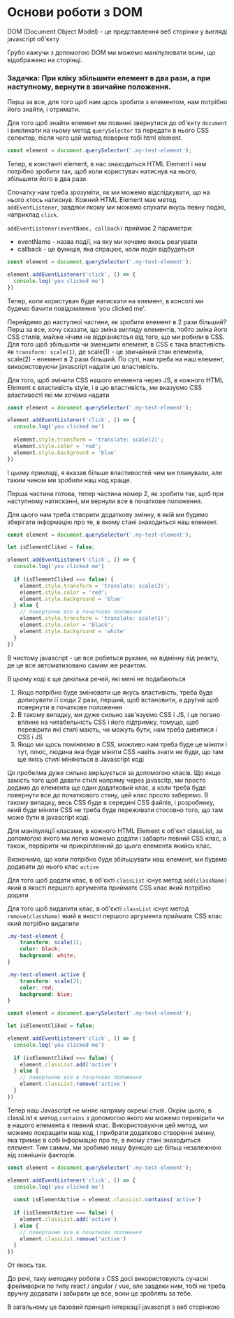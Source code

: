 # Основи роботи з DOM 

DOM (Document Object Model) - це представлення веб сторінки у вигляді javascript об'єкту

Грубо кажучи з допомогою DOM ми можемо маніпулювати всим, що відображено на сторінці.

### Задачка: При кліку збільшити елемент в два рази, а при наступному, вернути в звичайне положення.

Перш за все, для того щоб нам щось зробити з елементом, нам потрібно його знайти, і отримати.

Для того щоб знайти елемент ми повинні звернутися до об'єкту `document` і викликати на ньому метод `querySelector` та передати в нього CSS селектор, після чого цей метод поверне тобі html element.

```js
const element = document.querySelector('.my-test-element');
```

Тепер, в константі element, в нас знаходиться HTML Element і нам потрібно зробити так, щоб коли користувач натиснув на нього, збільшити його в два рази.

Спочатку нам треба зрозуміти, як ми можемо відслідкувати, що на нього хтось натиснув. Кожний HTML Element має метод `addEventListener`, завдяки якому ми можемо слухати якусь певну подію, наприклад `click`.

`addEventListener(eventName, callback)` приймає 2 параметри:
- eventName - назва події, на яку ми хочемо якось реагувати
- callback - це функція, яка спрацює, коли подія відбудеться

```js
const element = document.querySelector('.my-test-element');

element.addEventListener('click', () => {
  console.log('you clicked me')
})
```

Тепер, коли користувач буде натискати на елемент, в консолі ми будемо бачити повідомлення 'you clicked me'.

Перейдемо до наступної частини, як зробити елемент в 2 рази більший? Перш за все, хочу сказати, що зміна вигляду елементів, тобто зміна його CSS стилів, майже нічим не відрізняєтсья від того, що ми робили в CSS. Для того щоб збільшити чи зменшити елемент, в CSS є така властивість як `transform: scale(1)`, де scale(1) - це звичайний стан елемента, scale(2) - елемент в 2 рази більший. По суті, нам треба на наш елемент, використовуючи javascript надати цю властивість.

Для того, щоб змінити CSS нашого елемента через JS, в кожного HTML Element є властивість style, і в цю властивість, ми вказуємо CSS властивості які ми хочемо надати

```js
const element = document.querySelector('.my-test-element');

element.addEventListener('click', () => {
  console.log('you clicked me')
  
  element.style.transform = 'translate: scale(2)';
  element.style.color = 'red';
  element.style.background = 'blue'
})
```

І цьому прикладі, я вказав більше властивостей чим ми планували, але таким чином ми зробили наш код краще.

Перша частина готова, тепер частина номер 2, як зробити так, щоб при наступному натисканні, ми вернули все в початкове положення.

Для цього нам треба створити додаткову змінну, в якій ми будемо зберігати інформацію про те, в якому стані знаходиться наш елемент.

```js
const element = document.querySelector('.my-test-element');

let isElementCliked = false;

element.addEventListener('click', () => {
  console.log('you clicked me')
  
  if (isElementCliked === false) {
    element.style.transform = 'translate: scale(2)';
    element.style.color = 'red';
    element.style.background = 'blue'
  } else {
    // повертаємо все в початкове положення
    element.style.transform = 'translate: scale(1)';
    element.style.color = 'black';
    element.style.background = 'white'
  }
})

```
В чистому javascript - це все робиться руками, на відмінну від реакту, де це все автоматизовано самим же реактом.

В цьому коді є ще декілька речей, які мені не подабаються
1. Якщо потрібно буде змінювати ще якусь властивість, треба буде дописувати її сюди 2 рази, перший, щоб встановити, а другий щоб повернути в початкове положення
2. В такому випадку, ми дуже сильно зав'язуємо CSS і JS, і це погано вплине на читабельність CSS і його підтримку, томущо, щоб перевірити які стилі мають, чи можуть бути, нам треба дивитися і CSS і JS
3. Якщо ми щось поміняємо в CSS, можливо нам треба буде це міняти і тут, плюс, людина яка буде міняти CSS навіть знати не буде, що там ще якісь стилі міняються в Javascript коді

Ця пробелма дуже сильно вирішується за допомогою класів. Що якщо замість того щоб давати стилі напряму через javascitp, ми просто додамо до елемента ще один додатковий клас, а коли треба буде повернути все до початкового стану, цей клас просто заберемо. В такому випадку, весь CSS буде в середині CSS файлів, і розробнику, який буде міняти CSS не треба буде переживати стосовно того, що там може бути в javascript коді.

Для маніпуляції класами, в кожного HTML Element є об'єкт classList, за допомогою якого ми легко можемо додати і забарти певний CSS клас, а також, первірити чи прикріпленний до цього елемента якийсь клас.

Визначимо, що коли потрібно буде збільшувати наш елемент, ми будемо додавати до нього клас `active`

Для того щоб додати клас, в об'єкті `classList` існує метод `add(className)` який в якості першого аргумента прийматє CSS клас який потрібно додати 

Для того щоб видалити клас, в об'єкті `classList` існує метод `remove(className)` який в якості першого аргумента прийматє CSS клас який потрібно видалити

```css
.my-test-element {
    transform: scale(1);
    color: black;
    background: white;
}

.my-test-element.active {
    transform: scale(2);
    color: red;
    background: blue;
}
```

```js
const element = document.querySelector('.my-test-element');

let isElementCliked = false;

element.addEventListener('click', () => {
  console.log('you clicked me')
  
  if (isElementCliked === false) {
    element.classList.add('active')
  } else {
    // повертаємо все в початкове положення
    element.classList.remove('active')
  }
})

```

Тепер наш Javascript не міняє напряму окремі стилі. Окрім цього, в classList є метод `contains` з допомогою якого ми можемо перевірити чи в нашого елемента є певний клас. Використовуючи цей метод, ми можемо покращити наш код, і прибрати додатково створенні змінну, яка тримає в собі інформацію про те, в якому стані знаходиться елемент. Тим самим, ми зробимо нашу функцію ще більш незалежною від зовнішніх факторів.

```js
const element = document.querySelector('.my-test-element');

element.addEventListener('click', () => {
  console.log('you clicked me')
  
  const isElementActive = element.classList.contains('active')
  
  if (isElementActive === false) {
    element.classList.add('active')
  } else {
    // повертаємо все в початкове положення
    element.classList.remove('active')
  }
})

```

От якось так.

До речі, таку методику роботи з CSS досі використовують сучасні фреймворки по типу react / angular / vue, але завдяки ним, тобі не треба вручну додавати і забирати це все, вони це зроблять за тебе.

В загальному це базовий принцип інтеркації javascript з веб сторінкою
